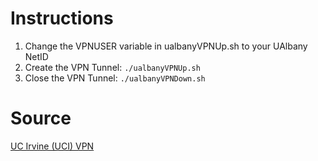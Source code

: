 # Instructions

1. Change the VPNUSER variable in ualbanyVPNUp.sh to your UAlbany NetID
2. Create the VPN Tunnel: `./ualbanyVPNUp.sh`
2. Close the VPN Tunnel: `./ualbanyVPNDown.sh`

# Source
[UC Irvine (UCI) VPN](http://www.socsci.uci.edu/~jstern/uci_vpn_ubuntu/ubuntu-openconnect-uci-instructions.html)
